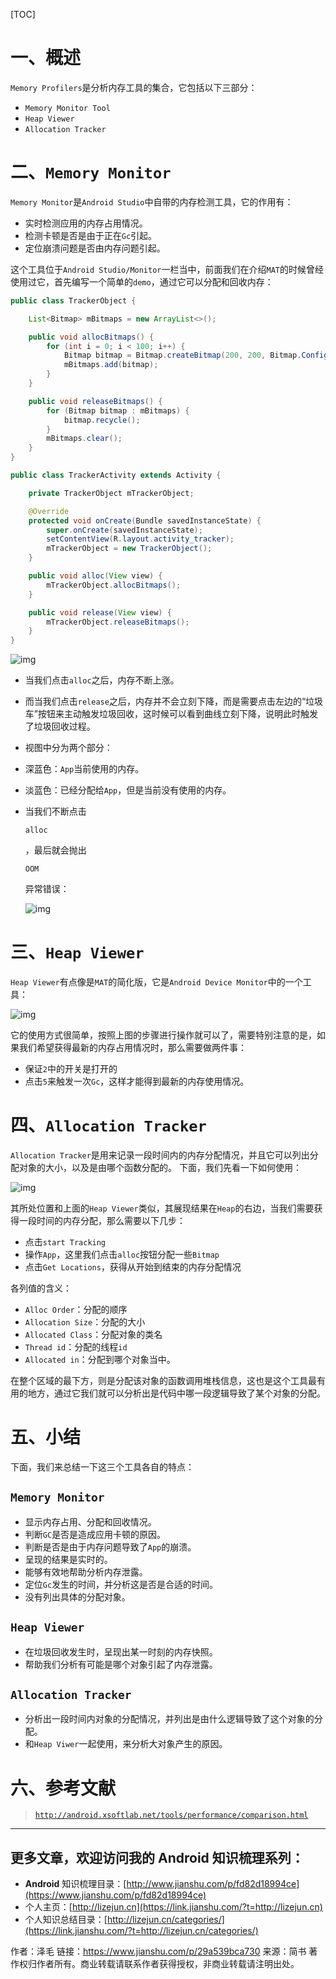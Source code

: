 [TOC]

# 一、概述

`Memory Profilers`是分析内存工具的集合，它包括以下三部分：

- `Memory Monitor Tool`
- `Heap Viewer`
- `Allocation Tracker`

# 二、`Memory Monitor`

`Memory Monitor`是`Android Studio`中自带的内存检测工具，它的作用有：

- 实时检测应用的内存占用情况。
- 检测卡顿是否是由于正在`Gc`引起。
- 定位崩溃问题是否由内存问题引起。

这个工具位于`Android Studio/Monitor`一栏当中，前面我们在介绍`MAT`的时候曾经使用过它，首先编写一个简单的`demo`，通过它可以分配和回收内存：



```java
public class TrackerObject {

    List<Bitmap> mBitmaps = new ArrayList<>();

    public void allocBitmaps() {
        for (int i = 0; i < 100; i++) {
            Bitmap bitmap = Bitmap.createBitmap(200, 200, Bitmap.Config.ARGB_8888);
            mBitmaps.add(bitmap);
        }
    }

    public void releaseBitmaps() {
        for (Bitmap bitmap : mBitmaps) {
            bitmap.recycle();
        }
        mBitmaps.clear();
    }
}

public class TrackerActivity extends Activity {

    private TrackerObject mTrackerObject;

    @Override
    protected void onCreate(Bundle savedInstanceState) {
        super.onCreate(savedInstanceState);
        setContentView(R.layout.activity_tracker);
        mTrackerObject = new TrackerObject();
    }

    public void alloc(View view) {
        mTrackerObject.allocBitmaps();
    }

    public void release(View view) {
        mTrackerObject.releaseBitmaps();
    }
}
```

![img](https://tva1.sinaimg.cn/large/008eGmZEly1gmyna1ct9uj30xc02w0ta.jpg)

- 当我们点击`alloc`之后，内存不断上涨。

- 而当我们点击`release`之后，内存并不会立刻下降，而是需要点击左边的“垃圾车”按钮来主动触发垃圾回收，这时候可以看到曲线立刻下降，说明此时触发了垃圾回收过程。

- 视图中分为两个部分：

- 深蓝色：`App`当前使用的内存。

- 淡蓝色：已经分配给`App`，但是当前没有使用的内存。

- 当我们不断点击

  ```
  alloc
  ```

  ，最后就会抛出

  ```
  OOM
  ```

  异常错误：

  ![img](https://tva1.sinaimg.cn/large/008eGmZEly1gmyn9yxoq0j30t204bjrb.jpg)

# 三、`Heap Viewer`

`Heap Viewer`有点像是`MAT`的简化版，它是`Android Device Monitor`中的一个工具：

![img](https://tva1.sinaimg.cn/large/008eGmZEly1gmyn9walidj30xc0gttfn.jpg)


它的使用方式很简单，按照上图的步骤进行操作就可以了，需要特别注意的是，如果我们希望获得最新的内存占用情况时，那么需要做两件事：



- 保证`2`中的开关是打开的
- 点击`5`来触发一次`Gc`，这样才能得到最新的内存使用情况。

# 四、`Allocation Tracker`

`Allocation Tracker`是用来记录一段时间内的内存分配情况，并且它可以列出分配对象的大小，以及是由哪个函数分配的。
下面，我们先看一下如何使用：

![img](https://tva1.sinaimg.cn/large/008eGmZEly1gmyn9uw0q1j30xc0jrwoc.jpg)


其所处位置和上面的`Heap Viewer`类似，其展现结果在`Heap`的右边，当我们需要获得一段时间的内存分配，那么需要以下几步：



- 点击`start Tracking`
- 操作`App`，这里我们点击`alloc`按钮分配一些`Bitmap`
- 点击`Get Locations`，获得从开始到结束的内存分配情况

各列值的含义：

- `Alloc Order`：分配的顺序
- `Allocation Size`：分配的大小
- `Allocated Class`：分配对象的类名
- `Thread id`：分配的线程`id`
- `Allocated in`：分配到哪个对象当中。

在整个区域的最下方，则是分配该对象的函数调用堆栈信息，这也是这个工具最有用的地方，通过它我们就可以分析出是代码中哪一段逻辑导致了某个对象的分配。

# 五、小结

下面，我们来总结一下这三个工具各自的特点：

## `Memory Monitor`

- 显示内存占用、分配和回收情况。
- 判断`GC`是否是造成应用卡顿的原因。
- 判断是否是由于内存问题导致了`App`的崩溃。
- 呈现的结果是实时的。
- 能够有效地帮助分析内存泄露。
- 定位`Gc`发生的时间，并分析这是否是合适的时间。
- 没有列出具体的分配对象。

## `Heap Viewer`

- 在垃圾回收发生时，呈现出某一时刻的内存快照。
- 帮助我们分析有可能是哪个对象引起了内存泄露。

## `Allocation Tracker`

- 分析出一段时间内对象的分配情况，并列出是由什么逻辑导致了这个对象的分配。
- 和`Heap Viwer`一起使用，来分析大对象产生的原因。

# 六、参考文献

> [`http://android.xsoftlab.net/tools/performance/comparison.html`](https://link.jianshu.com/?t=http://android.xsoftlab.net/tools/performance/comparison.html)

------

## 更多文章，欢迎访问我的 **Android** 知识梳理系列：

- **Android** 知识梳理目录：[http://www.jianshu.com/p/fd82d18994ce](https://www.jianshu.com/p/fd82d18994ce)
- 个人主页：[http://lizejun.cn](https://link.jianshu.com/?t=http://lizejun.cn)
- 个人知识总结目录：[http://lizejun.cn/categories/](https://link.jianshu.com/?t=http://lizejun.cn/categories/)



作者：泽毛
链接：https://www.jianshu.com/p/29a539bca730
来源：简书
著作权归作者所有。商业转载请联系作者获得授权，非商业转载请注明出处。